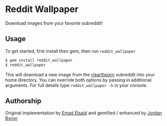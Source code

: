 Reddit Wallpaper
================

Download images from your favorite subreddit!

## Usage

To get started, first install then gem, then run `reddit_wallpaper`

```bash
$ gem install reddit_wallpaper
$ reddit_wallpaper
```

This will download a new image from the 
[r/earthporn](http://reddit.com/r/earthporn) subreddit into your home directory.
You can override both options by passing in additional arguments. For full
details type `reddit_wallpaper -h` in your console.

## Authorship

Original implementation by [Emad Elsaid][ee] and gemified / enhanced by
[Jordan Byron][jb]

[ee]: https://github.com/blazeeboy
[jb]: https://github.com/jordanbyron
